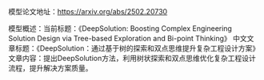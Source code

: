模型论文地址：https://arxiv.org/abs/2502.20730

模型概述：当前标题：《DeepSolution: Boosting Complex Engineering Solution Design via Tree-based Exploration and Bi-point Thinking》
中文文章标题：《DeepSolution：通过基于树的探索和双点思维提升复杂工程设计方案》
文章内容：提出DeepSolution方法，利用树状探索和双点思维优化复杂工程设计流程，提升解决方案质量。
